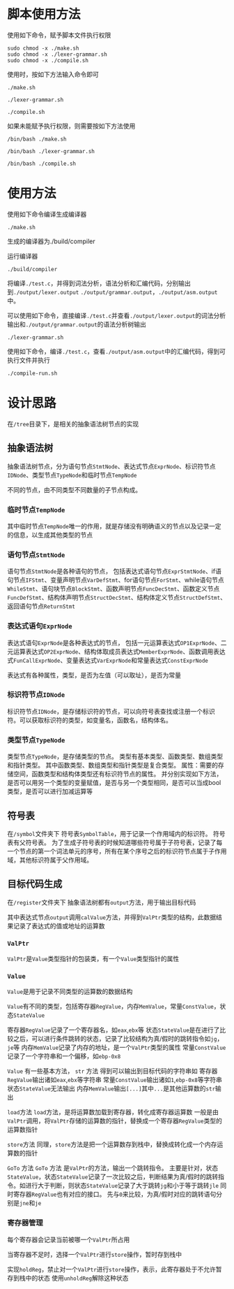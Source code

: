 
# 脚本使用方法
使用如下命令，赋予脚本文件执行权限
```
sudo chmod -x ./make.sh
sudo chmod -x ./lexer-grammar.sh
sudo chmod -x ./compile.sh
```

使用时，按如下方法输入命令即可
```
./make.sh
```
```
./lexer-grammar.sh
```
```
./compile.sh
```
如果未能赋予执行权限，则需要按如下方法使用
```
/bin/bash ./make.sh
```
```
/bin/bash ./lexer-grammar.sh
```
```
/bin/bash ./compile.sh
```

# 使用方法
使用如下命令编译生成编译器
```
./make.sh
```
生成的编译器为./build/compiler

运行编译器
```
./build/compiler
```
将编译`./test.c`，并得到词法分析，语法分析和汇编代码，分别输出到`./output/lexer.output` `./output/grammar.output`，`./output/asm.output`中。

可以使用如下命令，直接编译`./test.c`并查看`./output/lexer.output`的词法分析输出和`./output/grammar.output`的语法分析树输出
```
./lexer-grammar.sh
```

使用如下命令，编译`./test.c`，查看`./output/asm.output`中的汇编代码，得到可执行文件并执行
```
./compile-run.sh
```




# 设计思路
在`/tree`目录下，是相关的抽象语法树节点的实现
## 抽象语法树

抽象语法树节点，分为语句节点`StmtNode`、表达式节点`ExprNode`、标识符节点`IDNode`、类型节点`TypeNode`和临时节点`TempNode`

不同的节点，由不同类型不同数量的子节点构成。

### 临时节点`TempNode`
其中临时节点`TempNode`唯一的作用，就是存储没有明确语义的节点以及记录一定的信息，以生成其他类型的节点

### 语句节点`StmtNode`
语句节点`StmtNode`是各种语句的节点，
包括表达式语句节点`ExprStmtNode`、if语句节点`IFStmt`、变量声明节点`VarDefStmt`、for语句节点`ForStmt`、while语句节点`WhileStmt`、语句块节点`BlockStmt`、函数声明节点`FuncDecStmt`、函数定义节点`FuncDefStmt`、结构体声明节点`StructDecStmt`、结构体定义节点`StructDefStmt`、返回语句节点`ReturnStmt`

### 表达式语句`ExprNode`
表达式语句`ExprNode`是各种表达式的节点，
包括一元运算表达式`OP1ExprNode`、二元运算表达式`OP2ExprNode`、结构体取成员表达式`MemberExprNode`、函数调用表达式`FunCallExprNode`、变量表达式`VarExprNode`和常量表达式`ConstExprNode`

表达式有各种属性，类型，是否为左值（可以取址），是否为常量

### 标识符节点`IDNode`
标识符节点`IDNode`，是存储标识符的节点，可以向符号表查找或注册一个标识符。可以获取标识符的类型，如变量名，函数名，结构体名。

### 类型节点`TypeNode`
类型节点`TypeNode`，是存储类型的节点。
类型有基本类型、函数类型、数组类型和指针类型。
其中函数类型、数组类型和指针类型是复合类型。
属性：需要的存储空间，函数类型和结构体类型还有标识符节点的属性。
并分别实现如下方法，是否可以用另一个类型的变量赋值，是否与另一个类型相同，是否可以当成bool类型，是否可以进行加减运算等

## 符号表
在`/symbol`文件夹下
符号表`SymbolTable`，用于记录一个作用域内的标识符。
符号表有父符号表。
为了生成子符号表的时候知道哪些符号属于子符号表，记录了每一个节点的第一个词法单元的序号，所有在某个序号之后的标识符节点属于子作用域，其他标识符属于父作用域。

## 目标代码生成
在`/register`文件夹下
抽象语法树都有`output`方法，用于输出目标代码

其中表达式节点`output`调用`calValue`方法，并得到`ValPtr`类型的结构，此数据结果记录了表达式的值或地址的运算数

### `ValPtr`
`ValPtr`是`Value`类型指针的包装类，有一个`Value`类型指针的属性

### `Value`

`Value`是用于记录不同类型的运算数的数据结构

`Value`有不同的类型，包括寄存器`RegValue`，内存`MemValue`，常量`ConstValue`，状态`StateValue`

寄存器`RegValue`记录了一个寄存器名，如`eax`,`ebx`等
状态`StateValue`是在进行了比较之后，可以进行条件跳转的状态，记录了比较结构为真/假时的跳转指令如`jg`，`je`等
内存`MemValue`记录了内存的地址，是一个`ValPtr`类型的属性
常量`ConstValue`记录了一个字符串和一个偏移，如`ebp-0x8`

`Value` 有一些基本方法，
`str` 方法
得到可以输出到目标代码的字符串如
寄存器`RegValue`输出诸如`eax`,`ebx`等字符串
常量`ConstValue`输出诸如`1`,`ebp-0x8`等字符串
状态`StateValue`无法输出
内存`MemValue`输出`[...]`其中`...`是其他运算数的`str`输出

`load`方法 
`load`方法，是将运算数加载到寄存器，转化成寄存器运算数
一般是由`ValPtr`调用，将`ValPtr`存储的运算数的指针，替换成一个寄存器`RegValue`类型的运算数指针

`store`方法
同理，`store`方法是把一个运算数存到栈中，替换成转化成一个内存运算数的指针

`GoTo` 方法
`GoTo` 方法 是`ValPtr`的方法，输出一个跳转指令。
主要是针对，状态`StateValue`，状态`StateValue`记录了一次比较之后，判断结果为真/假时的跳转指令。如进行大于判断，则状态`StateValue`记录了大于跳转`jg`和小于等于跳转`jle`
同时寄存器`RegValue`也有对应的接口。
先与`0`来比较，为真/假时对应的跳转语句分别是`jne`和`je`

### 寄存器管理

每个寄存器会记录当前被哪一个`ValPtr`所占用

当寄存器不足时，选择一个`ValPtr`进行`store`操作，暂时存到栈中

实现`holdReg`，禁止对一个`ValPtr`进行`store`操作，表示，此寄存器处于不允许暂存到栈中的状态
使用`unholdReg`解除这种状态



